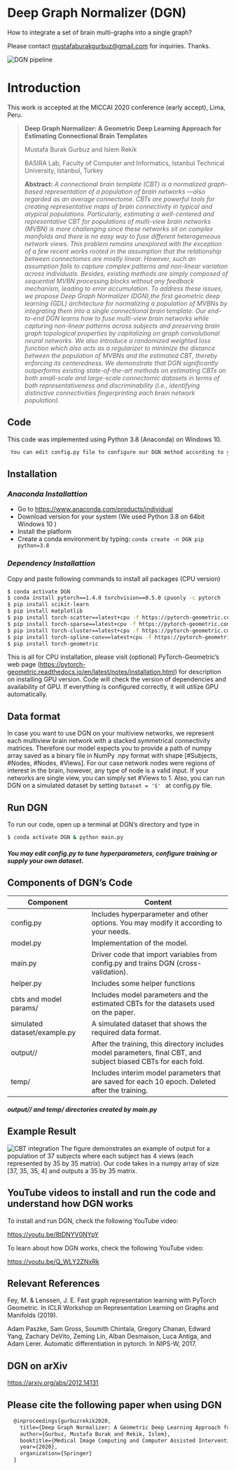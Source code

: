 # Deep Graph Normalizer (DGN)
How to integrate a set of brain multi-graphs into a single graph?

Please contact mustafaburakgurbuz@gmail.com for inquiries. Thanks. 

![DGN pipeline](main_figure.png)

# Introduction
This work is accepted at the MICCAI 2020 conference (early accept), Lima, Peru.

> **Deep Graph Normalizer: A Geometric Deep Learning Approach for Estimating Connectional Brain Templates**
>
> Mustafa Burak Gurbuz and Islem Rekik
>
> BASIRA Lab, Faculty of Computer and Informatics, Istanbul Technical University, Istanbul, Turkey
>
> **Abstract:** *A connectional brain template (CBT) is a normalized graph-based representation of a population of brain networks —also regarded as an average connectome. CBTs are powerful tools for creating representative maps of brain connectivity in typical and atypical populations. Particularly, estimating a well-centered and representative CBT for populations of multi-view brain networks (MVBN) is more challenging since these networks sit on complex manifolds and there is no easy way to fuse different heterogeneous network views. This problem remains unexplored with the exception of a few recent works rooted in the assumption that the relationship between connectomes are mostly linear. However, such an assumption fails to capture complex patterns and non-linear variation across individuals. Besides, existing methods are simply composed of sequential MVBN processing blocks without any feedback mechanism, leading to error accumulation. To address these issues, we propose Deep Graph Normalizer (DGN),the first geometric deep learning (GDL) architecture for normalizing a population of MVBNs by integrating them into a single connectional brain template. Our end-to-end DGN learns how to fuse multi-view brain networks while capturing non-linear patterns across subjects and preserving brain graph topological properties by capitalizing on graph convolutional neural networks. We also introduce a randomized weighted loss function which also acts as a regularizer to minimize the distance between the population of MVBNs and the estimated CBT, thereby enforcing its centeredness. We demonstrate that DGN significantly outperforms existing state-of-the-art methods on estimating CBTs on both small-scale and large-scale connectomic datasets in terms of both representativeness and discriminability (i.e., identifying distinctive connectivities fingerprinting each brain network population).*


## Code
This code was implemented using Python 3.8 (Anaconda) on Windows 10.
```diff
 You can edit config.py file to configure our DGN method according to your needs.
```

## Installation
### *Anaconda Installattion*
* Go to  https://www.anaconda.com/products/individual
* Download version for your system (We used Python 3.8  on 64bit Windows 10 )
* Install the platform
* Create a conda environment by typing:  ```conda create -n DGN pip python=3.8 ```

### *Dependency Installattion*
Copy and paste following commands to install all packages (CPU version)
```sh
$ conda activate DGN
$ conda install pytorch==1.4.0 torchvision==0.5.0 cpuonly -c pytorch
$ pip install scikit-learn
$ pip install matplotlib
$ pip install torch-scatter==latest+cpu -f https://pytorch-geometric.com/whl/torch-1.4.0.html
$ pip install torch-sparse==latest+cpu -f https://pytorch-geometric.com/whl/torch-1.4.0.html
$ pip install torch-cluster==latest+cpu -f https://pytorch-geometric.com/whl/torch-1.4.0.html
$ pip install torch-spline-conv==latest+cpu -f https://pytorch-geometric.com/whl/torch-1.4.0.html
$ pip install torch-geometric
```
This is all for CPU installation, please visit (optional) PyTorch-Geometric’s web page (https://pytorch-geometric.readthedocs.io/en/latest/notes/installation.html) for description on installing GPU version. Code will check the version of dependencies and availability of GPU. If everything is configured correctly, it will utilize GPU automatically.

## Data format
In case you want to use DGN on your multiview networks, we represent each multiview brain network with a stacked symmetrical connectivity matrices. Therefore our model expects you to provide a path of numpy array saved as a binary file in NumPy .npy format with shape [#Subjects, #Nodes, #Nodes, #Views]. For our case network nodes were regions of interest in the brain, however, any type of node is a valid input. If your networks are single view, you can simply set #Views to 1. Also, you can run DGN on a simulated dataset by setting ```Dataset = 'S' ``` at config.py file.  

## Run DGN
To run our code, open up a terminal at DGN’s directory and type in
```sh
$ conda activate DGN & python main.py
```
#####  You may edit config.py to tune hyperparameters, configure training or supply your own dataset.

## Components of DGN’s Code
| Component | Content |
| ------ | ------ |
| config.py | Includes hyperparameter and other options. You may modify it according to your needs. |
| model.py | Implementation of the model. |
| main.py| Driver code that import variables from config.py and trains DGN (cross-validation).  |
| helper.py| Includes some helper functions |
| cbts and model params/ | Includes model parameters and the estimated CBTs  for the datasets used on the paper.   |
| simulated dataset/example.py | A simulated dataset that shows the required data format. |
| output/<model name>/ | After the training, this directory includes model parameters, final CBT, and subject biased CBTs for each fold. |
| temp/ | Includes interim model parameters that are saved for each 10 epoch. Deleted after the training.  |
#####  output/<model name>/ and temp/ directories created by main.py
  
## Example Result  
![CBT integration](CBT_integration.png)
The figure demonstrates an example of output for a population of 37 subjects where each subject has 4 views (each represented by 35 by 35 matrix). Our code takes in a numpy array of size [37, 35, 35, 4] and outputs a 35 by 35 matrix.


## YouTube videos to install and run the code and understand how DGN works

To install and run DGN, check the following YouTube video: 

https://youtu.be/8tDNYV0NYpY

To learn about how DGN works, check the following YouTube video: 

https://youtu.be/Q_WLY2ZNxRk

## Relevant References
Fey, M. & Lenssen, J. E. Fast graph representation learning with PyTorch Geometric. In ICLR Workshop on Representation Learning on Graphs and Manifolds (2019).

Adam Paszke, Sam Gross, Soumith Chintala, Gregory Chanan, Edward Yang, Zachary DeVito, Zeming Lin, Alban Desmaison, Luca Antiga, and Adam Lerer. Automatic differentiation in pytorch. In NIPS-W, 2017.

## DGN on arXiv

https://arxiv.org/abs/2012.14131

## Please cite the following paper when using DGN
```latex
  @inproceedings{gurbuzrekik2020,
    title={Deep Graph Normalizer: A Geometric Deep Learning Approach for Estimating Connectional Brain Templates},
    author={Gurbuz, Mustafa Burak and Rekik, Islem},
    booktitle={Medical Image Computing and Computer Assisted Intervention},
    year={2020},
    organization={Springer}
  }
```
